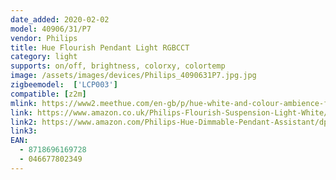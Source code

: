 ```yaml
---
date_added: 2020-02-02
model: 40906/31/P7
vendor: Philips
title: Hue Flourish Pendant Light RGBCCT
category: light
supports: on/off, brightness, colorxy, colortemp
image: /assets/images/devices/Philips_4090631P7.jpg.jpg
zigbeemodel:  ['LCP003']
compatible: [z2m]
mlink: https://www2.meethue.com/en-gb/p/hue-white-and-colour-ambience-flourish-pendant-light/4090631P7
link: https://www.amazon.co.uk/Philips-Flourish-Suspension-Light-White/dp/B07FY8MFZY
link2: https://www.amazon.com/Philips-Hue-Dimmable-Pendant-Assistant/dp/B00OZLWTPY
link3: 
EAN: 
  - 8718696169728
  - 046677802349
---
```

